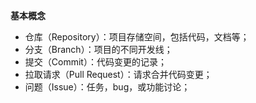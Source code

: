**基本概念**
- 仓库（Repository）：项目存储空间，包括代码，文档等；
- 分支（Branch）：项目的不同开发线；
- 提交（Commit）：代码变更的记录；
- 拉取请求（Pull Request）：请求合并代码变更；
- 问题（Issue）：任务，bug，或功能讨论；
